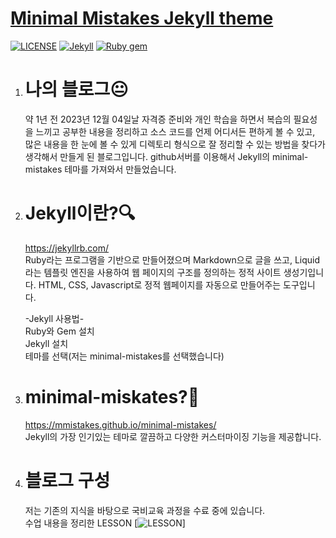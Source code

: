 # [Minimal Mistakes Jekyll theme](https://mmistakes.github.io/minimal-mistakes/)

[![LICENSE](https://img.shields.io/badge/license-MIT-lightgrey.svg)](https://raw.githubusercontent.com/mmistakes/minimal-mistakes/master/LICENSE)
[![Jekyll](https://img.shields.io/badge/jekyll-%3E%3D%203.7-blue.svg)](https://jekyllrb.com/)
[![Ruby gem](https://img.shields.io/badge/Rubygem-v4.26.2-blue)](https://rubygems.org/gems/minimal-mistakes-jekyll)

1. # 나의 블로그😐
   약 1년 전 2023년 12월 04일날 자격증 준비와 개인 학습을 하면서 복습의 필요성을 느끼고 공부한 내용을 정리하고 소스 코드를 언제 어디서든 편하게 볼 수 있고, 많은 내용을 한 눈에 볼 수 있게 디렉토리 형식으로 잘 정리할 수 있는 방법을 찾다가 생각해서 만들게 된 블로그입니다. github서버를 이용해서 Jekyll의 minimal-mistakes 테마를 가져와서 만들었습니다.

1. # Jekyll이란?🔍
   https://jekyllrb.com/    
   Ruby라는 프로그램을 기반으로 만들어졌으며 Markdown으로 글을 쓰고, Liquid라는 템플릿 엔진을 사용하여 웹 페이지의 구조를 정의하는 정적 사이트 생성기입니다. HTML, CSS, Javascript로 정적 웹페이지를 자동으로 만들어주는 도구입니다.   

   -Jekyll 사용법-   
   Ruby와 Gem 설치   
   Jekyll 설치   
   테마를 선택(저는 minimal-mistakes를 선택했습니다)   

1. # minimal-miskates?📖
   https://mmistakes.github.io/minimal-mistakes/   
   Jekyll의 가장 인기있는 테마로 깔끔하고 다양한 커스터마이징 기능을 제공합니다.   

1. # 블로그 구성
   저는 기존의 지식을 바탕으로 국비교육 과정을 수료 중에 있습니다.   
   수업 내용을 정리한 LESSON [![LESSON](https://img.shields.io/badge/LESSON-yellow)]



